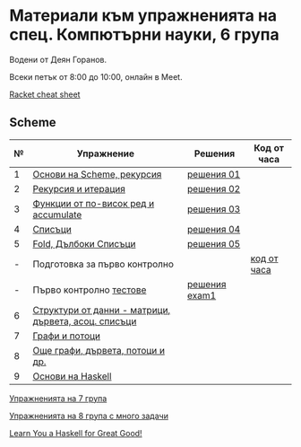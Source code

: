 # Материали към упражненията на спец. Компютърни науки, 6 група

Водени от Деян Горанов.

Всеки петък от 8:00 до 10:00, онлайн в Meet.

[Racket cheat sheet](https://docs.racket-lang.org/racket-cheat/index.html)


## Scheme

| №   | Упражнение                                                 | Решения             | Код от часа |
| --- | ---------------------------------------------------------- | ------------------- | ----------- |
|  1  | [Основи на Scheme, рекурсия][1e]                                     | [решения 01][1s]    |             |
|  2  | [Рекурсия и итерация][2e]                                  | [решения 02][2s]    |             |
|  3  | [Функции от по-висок ред и accumulate][3e]                 | [решения 03][3s]    |             |
|  4  | [Списъци][4e]                                              | [решения 04][4s]    |             |
|  5  | [Fold, Дълбоки Списъци][5e]                                | [решения 05][5s]    |             |
|  -  | Подготовка за първо контролно                              |                     | [код от часа][exam1prep] |
|  -  | Първо контролно [тестове][exam1checks]                     | [решения exam1][exam1solutions] | |
|  6  | [Структури от данни - матрици, дървета, асоц. списъци][6e] |                     |             |
|  7  | [Графи и потоци][7e]                                       |                     |             |
|  8  | [Още графи, дървета, потоци и др.][8e]                     |                     |             |
|  9  | [Основи на Haskell][9e]                                    |                     |             |

[1e]: 01-basics/problems.01.rkt
[1s]: 01-basics/solutions.01.rkt

[2e]: 02-rec-iter
[2s]: 02-rec-iter/solutions

[3e]: 03-higher-order--accumulate
[3s]: 03-higher-order--accumulate/solutions

[4e]: 04-lists
[4s]: 04-lists/solutions

[5e]: 05-fold--deep-lists
[5s]: 05-fold--deep-lists/solutions

[exam1prep]: exam01/class.exam1-prep.rkt
[exam1checks]: exam01/check/checks.rkt
[exam1solutions]: exam01/ex1.21-22.solutions.rkt

[6e]: 06-data-structures
[7e]: 07-graphs--streams
[8e]: 08-more
[9e]: ./09-haskell-basics/class.09.hs


[Упражненията на 7 група](../7/class)

[Упражненията на 8 група с много задачи](../8)

[Learn You a Haskell for Great Good!](https://learnyouahaskell.com/chapters)
